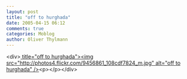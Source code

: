 ```yaml
---
layout: post
title: "off to hurghada"
date: 2005-04-15 06:12
comments: true
categories: Moblog
author: Oliver Thylmann
---
```



&lt;div&gt;[ title=&quot;off to hurghada&quot;&gt;&lt;img src=&quot;http://photos4.flickr.com/9456861_108cdf7824_m.jpg&quot; alt=&quot;off to hurghada&quot; /&gt;](http://www.flickr.com/photos/oliver/9456861/)&lt;p&gt;&lt;/p&gt;&lt;/div&gt;


